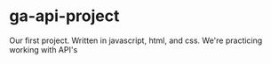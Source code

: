 # ga-api-project
Our first project. Written in javascript, html, and css. We're practicing working with API's
